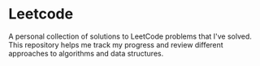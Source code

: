 # Leetcode
A personal collection of solutions to LeetCode problems that I've solved. This repository helps me track my progress and review different approaches to algorithms and data structures. 
